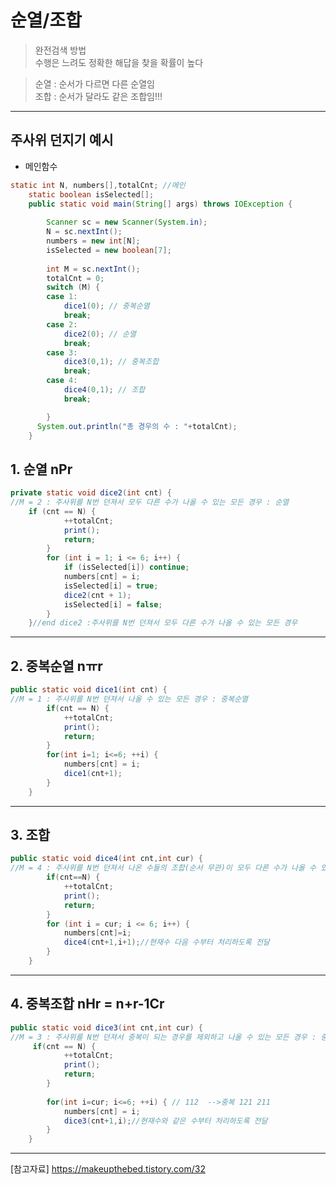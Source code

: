 # 순열/조합    
> 완전검색 방법    
>     수행은 느려도 정확한 해답을 찾을 확률이 높다     

> 순열 : 순서가 다르면 다른 순열임    
> 조합 : 순서가 달라도 같은 조합임!!!    
---    
## 주사위 던지기 예시    
- 메인함수   
```java   
static int N, numbers[],totalCnt; //메인
    static boolean isSelected[];
    public static void main(String[] args) throws IOException {
 
		Scanner sc = new Scanner(System.in);
		N = sc.nextInt();
        numbers = new int[N];
        isSelected = new boolean[7];
         
        int M = sc.nextInt();
        totalCnt = 0;
        switch (M) {
        case 1:
            dice1(0); // 중복순열
            break;
        case 2:
            dice2(0); // 순열
            break;          
        case 3:
            dice3(0,1); // 중복조합
            break;
        case 4:
        	dice4(0,1); // 조합
        	break;

        }
      System.out.println("총 경우의 수 : "+totalCnt);
    }
```   

## 1. 순열 nPr    
```java  
private static void dice2(int cnt) {
//M = 2 : 주사위를 N번 던져서 모두 다른 수가 나올 수 있는 모든 경우 : 순열    
	if (cnt == N) {
    		++totalCnt;
    		print();
    		return;
    	}
    	for (int i = 1; i <= 6; i++) {
    		if (isSelected[i]) continue;
    		numbers[cnt] = i;
    		isSelected[i] = true;
    		dice2(cnt + 1);
    		isSelected[i] = false;
    	}
    }//end dice2 :주사위를 N번 던져서 모두 다른 수가 나올 수 있는 모든 경우

```   
---   
## 2. 중복순열 nㅠr     
```java   
public static void dice1(int cnt) {
//M = 1 : 주사위를 N번 던져서 나올 수 있는 모든 경우 : 중복순열
        if(cnt == N) {
        	++totalCnt;
            print();
            return;
        }
        for(int i=1; i<=6; ++i) {
            numbers[cnt] = i;
            dice1(cnt+1);
        }
    }

```   
---   
## 3. 조합    
```java    
public static void dice4(int cnt,int cur) {
//M = 4 : 주사위를 N번 던져서 나온 수들의 조합(순서 무관)이 모두 다른 수가 나올 수 있는 모든 경우 : 조합		
    	if(cnt==N) {
    		++totalCnt;
    		print();
    		return;
    	}
    	for (int i = cur; i <= 6; i++) {
			numbers[cnt]=i;
			dice4(cnt+1,i+1);//현재수 다음 수부터 처리하도록 전달
		}
	}

```   
---   
## 4. 중복조합 nHr = n+r-1Cr      
```java   
public static void dice3(int cnt,int cur) {
//M = 3 : 주사위를 N번 던져서 중복이 되는 경우를 제외하고 나올 수 있는 모든 경우 : 중복 조합       
	 if(cnt == N) {
        	++totalCnt;
            print();
            return;
        }
        
        for(int i=cur; i<=6; ++i) { // 112  -->중복 121 211
            numbers[cnt] = i;
            dice3(cnt+1,i);//현재수와 같은 수부터 처리하도록 전달
        }
    }
```   
---   

[참고자료] https://makeupthebed.tistory.com/32  
